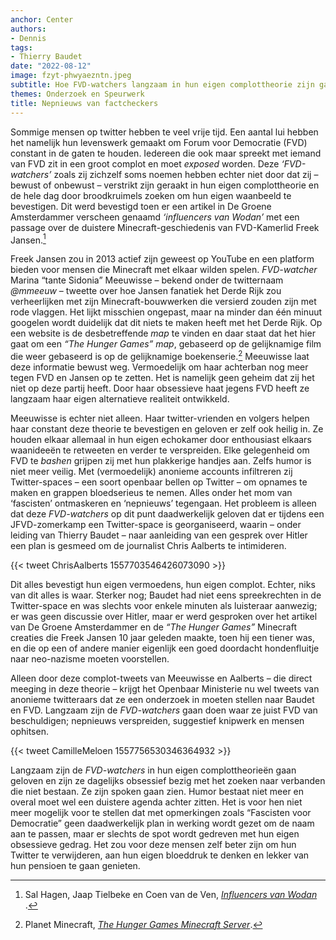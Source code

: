 ```yaml
---
anchor: Center
authors:
- Dennis
tags:
- Thierry Baudet
date: "2022-08-12"
image: fzyt-phwyaezntn.jpeg
subtitle: Hoe FVD-watchers langzaam in hun eigen complottheorie zijn gaan geloven
themes: Onderzoek en Speurwerk
title: Nepnieuws van factcheckers
---
```

Sommige mensen op twitter hebben te veel vrije tijd. Een aantal lui hebben het namelijk hun levenswerk gemaakt om Forum voor Democratie (FVD) constant in de gaten te houden. Iedereen die ook maar spreekt met iemand van FVD zit in een groot complot en moet *exposed* worden. Deze *‘FVD-watchers’* zoals zij zichzelf soms noemen hebben echter niet door dat zij – bewust of onbewust – verstrikt zijn geraakt in hun eigen complottheorie en de hele dag door broodkruimels zoeken om hun eigen waanbeeld te bevestigen. Dit werd bevestigd toen er een artikel in De Groene Amsterdammer verscheen genaamd *‘influencers van Wodan’* met een passage over de duistere Minecraft-geschiedenis van FVD-Kamerlid Freek Jansen.[^1]

Freek Jansen zou in 2013 actief zijn geweest op YouTube en een platform bieden voor mensen die Minecraft met elkaar wilden spelen. *FVD-watcher* Marina “tante Sidonia” Meeuwisse – bekend onder de twitternaam *@mmeeuw* – tweette over hoe Jansen fanatiek het Derde Rijk zou verheerlijken met zijn Minecraft-bouwwerken die versierd zouden zijn met rode vlaggen. Het lijkt misschien ongepast, maar na minder dan één minuut googelen wordt duidelijk dat dit niets te maken heeft met het Derde Rijk. Op een website is de desbetreffende *map* te vinden en daar staat dat het hier gaat om een *“The Hunger Games”* *map*, gebaseerd op de gelijknamige film die weer gebaseerd is op de gelijknamige boekenserie.[^2] Meeuwisse laat deze informatie bewust weg. Vermoedelijk om haar achterban nog meer tegen FVD en Jansen op te zetten. Het is namelijk geen geheim dat zij het niet op deze partij heeft. Door haar obsessieve haat jegens FVD heeft ze langzaam haar eigen alternatieve realiteit ontwikkeld.

Meeuwisse is echter niet alleen. Haar twitter-vrienden en volgers helpen haar constant deze theorie te bevestigen en geloven er zelf ook heilig in. Ze houden elkaar allemaal in hun eigen echokamer door enthousiast elkaars waanideeën te retweeten en verder te verspreiden. Elke gelegenheid om FVD te *bashen* grijpen zij met hun plakkerige handjes aan. Zelfs humor is niet meer veilig. Met (vermoedelijk) anonieme accounts infiltreren zij Twitter-spaces – een soort openbaar bellen op Twitter – om opnames te maken en grappen bloedserieus te nemen. Alles onder het mom van ‘fascisten’ ontmaskeren en ‘nepnieuws’ tegengaan. Het probleem is alleen dat deze *FVD-watchers* op dit punt daadwerkelijk geloven dat er tijdens een JFVD-zomerkamp een Twitter-space is georganiseerd, waarin – onder leiding van Thierry Baudet – naar aanleiding van een gesprek over Hitler een plan is gesmeed om de journalist Chris Aalberts te intimideren. 

{{< tweet ChrisAalberts 1557703546426073090 >}}

Dit alles bevestigt hun eigen vermoedens, hun eigen complot. Echter, niks van dit alles is waar. Sterker nog; Baudet had niet eens spreekrechten in de Twitter-space en was slechts voor enkele minuten als luisteraar aanwezig; er was geen discussie over Hitler, maar er werd gesproken over het artikel van De Groene Amsterdammer en de *“The Hunger Games”* Minecraft creaties die Freek Jansen 10 jaar geleden maakte, toen hij een tiener was, en die op een of andere manier eigenlijk een goed doordacht hondenfluitje naar neo-nazisme moeten voorstellen.

Alleen door deze complot-tweets van Meeuwisse en Aalberts – die direct meeging in deze theorie – krijgt het Openbaar Ministerie nu wel tweets van anonieme twitteraars dat ze een onderzoek in moeten stellen naar Baudet en FVD. Langzaam zijn de *FVD-watchers* gaan doen waar ze juist FVD van beschuldigen; nepnieuws verspreiden, suggestief knipwerk en mensen ophitsen.

{{< tweet CamilleMeloen 1557756530346364932 >}}

Langzaam zijn de *FVD-watchers* in hun eigen complottheorieën gaan geloven en zijn ze dagelijks obsessief bezig met het zoeken naar verbanden die niet bestaan. Ze zijn spoken gaan zien. Humor bestaat niet meer en overal moet wel een duistere agenda achter zitten. Het is voor hen niet meer mogelijk voor te stellen dat met opmerkingen zoals “Fascisten voor Democratie” geen daadwerkelijk plan in werking wordt gezet om de naam aan te passen, maar er slechts de spot wordt gedreven met hun eigen obsessieve gedrag. Het zou voor deze mensen zelf beter zijn om hun Twitter te verwijderen, aan hun eigen bloeddruk te denken en lekker van hun pensioen te gaan genieten.

[^1]: Sal Hagen, Jaap Tielbeke en Coen van de Ven, *[Influencers van Wodan
](https://www.groene.nl/artikel/influencers-van-wodan)*.
[^2]: Planet Minecraft, *[The Hunger Games Minecraft Server](https://www.planetminecraft.com/server/lantea-pvp---factions-/)*.
